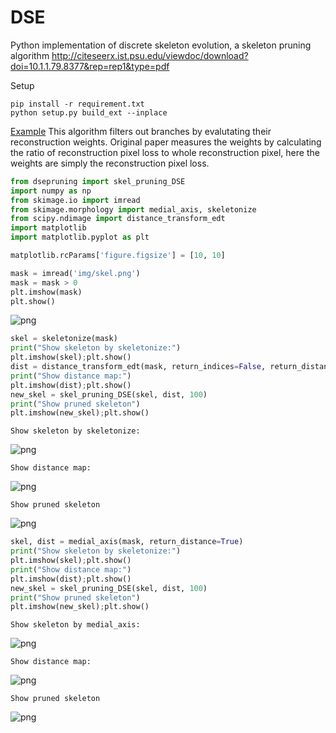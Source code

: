 # DSE
Python implementation of discrete skeleton evolution, a skeleton pruning algorithm 
http://citeseerx.ist.psu.edu/viewdoc/download?doi=10.1.1.79.8377&rep=rep1&type=pdf


Setup
```  
pip install -r requirement.txt
python setup.py build_ext --inplace
```


[Example](https://github.com/originlake/DSE/blob/master/example.ipynb)
This algorithm filters out branches by evalutating their reconstruction weights. Original paper measures the weights by calculating the ratio of reconstruction pixel loss to whole reconstruction pixel, here the weights are simply the reconstruction pixel loss. 


```python
from dsepruning import skel_pruning_DSE
import numpy as np
from skimage.io import imread
from skimage.morphology import medial_axis, skeletonize
from scipy.ndimage import distance_transform_edt
import matplotlib
import matplotlib.pyplot as plt
```


```python
matplotlib.rcParams['figure.figsize'] = [10, 10]
```


```python
mask = imread('img/skel.png')
mask = mask > 0
plt.imshow(mask)
plt.show()
```


![png](img/output_3_0.png)



```python
skel = skeletonize(mask)
print("Show skeleton by skeletonize:")
plt.imshow(skel);plt.show()
dist = distance_transform_edt(mask, return_indices=False, return_distances=True)
print("Show distance map:")
plt.imshow(dist);plt.show()
new_skel = skel_pruning_DSE(skel, dist, 100)
print("Show pruned skeleton")
plt.imshow(new_skel);plt.show()
```

    Show skeleton by skeletonize:



![png](img/output_4_1.png)


    Show distance map:



![png](img/output_4_3.png)


    Show pruned skeleton



![png](img/output_4_5.png)



```python
skel, dist = medial_axis(mask, return_distance=True)
print("Show skeleton by skeletonize:")
plt.imshow(skel);plt.show()
print("Show distance map:")
plt.imshow(dist);plt.show()
new_skel = skel_pruning_DSE(skel, dist, 100)
print("Show pruned skeleton")
plt.imshow(new_skel);plt.show()
```

    Show skeleton by medial_axis:



![png](img/output_5_1.png)


    Show distance map:



![png](img/output_5_3.png)


    Show pruned skeleton



![png](img/output_5_5.png)

